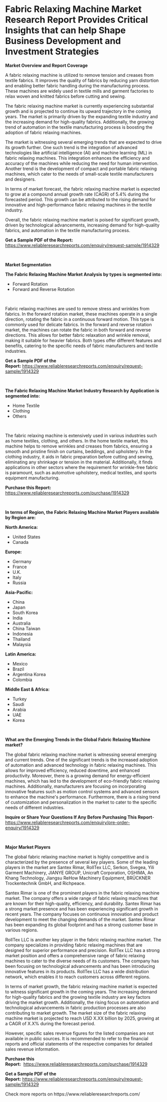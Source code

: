 <p><h1>Fabric Relaxing Machine Market Research Report Provides Critical Insights that can help Shape Business Development and Investment Strategies</h1></p><p><strong>Market Overview and Report Coverage</strong></p>
<p><p>A fabric relaxing machine is utilized to remove tension and creases from textile fabrics. It improves the quality of fabrics by reducing yarn distortion and enabling better fabric handling during the manufacturing process. These machines are widely used in textile mills and garment factories to relax woven and knitted fabrics before cutting and sewing.</p><p>The fabric relaxing machine market is currently experiencing substantial growth and is projected to continue its upward trajectory in the coming years. The market is primarily driven by the expanding textile industry and the increasing demand for high-quality fabrics. Additionally, the growing trend of automation in the textile manufacturing process is boosting the adoption of fabric relaxing machines.</p><p>The market is witnessing several emerging trends that are expected to drive its growth further. One such trend is the integration of advanced technologies like artificial intelligence (AI) and machine learning (ML) in fabric relaxing machines. This integration enhances the efficiency and accuracy of the machines while reducing the need for human intervention. Another trend is the development of compact and portable fabric relaxing machines, which cater to the needs of small-scale textile manufacturers and designers.</p><p>In terms of market forecast, the fabric relaxing machine market is expected to grow at a compound annual growth rate (CAGR) of 5.4% during the forecasted period. This growth can be attributed to the rising demand for innovative and high-performance fabric relaxing machines in the textile industry.</p><p>Overall, the fabric relaxing machine market is poised for significant growth, driven by technological advancements, increasing demand for high-quality fabrics, and automation in the textile manufacturing process.</p></p>
<p><strong>Get a Sample PDF of the Report:</strong> <a href="https://www.reliableresearchreports.com/enquiry/request-sample/1914329">https://www.reliableresearchreports.com/enquiry/request-sample/1914329</a></p>
<p>&nbsp;</p>
<p><strong>Market Segmentation</strong></p>
<p><strong>The Fabric Relaxing Machine Market Analysis by types is segmented into:</strong></p>
<p><ul><li>Forward Rotation</li><li>Forward and Reverse Rotation</li></ul></p>
<p>&nbsp;</p>
<p><p>Fabric relaxing machines are used to remove stress and wrinkles from fabrics. In the forward rotation market, these machines operate in a single direction, rotating the fabric in a continuous forward motion. This type is commonly used for delicate fabrics. In the forward and reverse rotation market, the machines can rotate the fabric in both forward and reverse directions. This allows for better fabric relaxation and wrinkle removal, making it suitable for heavier fabrics. Both types offer different features and benefits, catering to the specific needs of fabric manufacturers and textile industries.</p></p>
<p><strong>Get a Sample PDF of the Report:</strong>&nbsp;<a href="https://www.reliableresearchreports.com/enquiry/request-sample/1914329">https://www.reliableresearchreports.com/enquiry/request-sample/1914329</a></p>
<p>&nbsp;</p>
<p><strong>The Fabric Relaxing Machine Market Industry Research by Application is segmented into:</strong></p>
<p><ul><li>Home Textile</li><li>Clothing</li><li>Others</li></ul></p>
<p>&nbsp;</p>
<p><p>The fabric relaxing machine is extensively used in various industries such as home textiles, clothing, and others. In the home textile market, this machine helps to remove wrinkles and creases from fabrics, ensuring a smooth and pristine finish on curtains, beddings, and upholstery. In the clothing industry, it aids in fabric preparation before cutting and sewing, eliminating any shrinkage or tension in the material. Additionally, it finds applications in other sectors where the requirement for wrinkle-free fabric is paramount, such as automotive upholstery, medical textiles, and sports equipment manufacturing.</p></p>
<p><strong>Purchase this Report:</strong>&nbsp; <a href="https://www.reliableresearchreports.com/purchase/1914329">https://www.reliableresearchreports.com/purchase/1914329</a></p>
<p>&nbsp;</p>
<p><strong>In terms of Region, the Fabric Relaxing Machine Market Players available by Region are:</strong></p>
<p>
    <p> <strong> North America: </strong>
        <ul>
            <li>United States</li>
            <li>Canada</li>
        </ul>
        </p> 
    <p> <strong> Europe: </strong>
        <ul>
            <li>Germany</li>
            <li>France</li>
            <li>U.K.</li>
            <li>Italy</li>
            <li>Russia</li>
        </ul>
        </p> 
    <p> <strong> Asia-Pacific: </strong>
        <ul>
            <li>China</li>
            <li>Japan</li>
            <li>South Korea</li>
            <li>India</li>
            <li>Australia</li>
            <li>China Taiwan</li>
            <li>Indonesia</li>
            <li>Thailand</li>
            <li>Malaysia</li>
        </ul>
        </p> 
    <p> <strong> Latin America: </strong>
        <ul>
            <li>Mexico</li>
            <li>Brazil</li>
            <li>Argentina Korea</li>
            <li>Colombia</li>
        </ul>
        </p> 
    <p> <strong> Middle East & Africa: </strong>
        <ul>
            <li>Turkey</li>
            <li>Saudi</li>
            <li>Arabia</li>
            <li>UAE</li>
            <li>Korea</li>
        </ul>
    </p>
    </p>
<p>&nbsp;</p>
<p><strong>What are the Emerging Trends in the Global Fabric Relaxing Machine market?</strong></p>
<p><p>The global fabric relaxing machine market is witnessing several emerging and current trends. One of the significant trends is the increased adoption of automation and advanced technology in fabric relaxing machines. This allows for improved efficiency, reduced downtime, and enhanced productivity. Moreover, there is a growing demand for energy-efficient machines, which has led to the development of eco-friendly fabric relaxing machines. Additionally, manufacturers are focusing on incorporating innovative features such as motion control systems and advanced sensors to enhance the machine's performance. Furthermore, there is a rising trend of customization and personalization in the market to cater to the specific needs of different industries.</p></p>
<p><strong>Inquire or Share Your Questions If Any Before Purchasing This Report</strong>- <a href="https://www.reliableresearchreports.com/enquiry/pre-order-enquiry/1914329">https://www.reliableresearchreports.com/enquiry/pre-order-enquiry/1914329</a></p>
<p>&nbsp;</p>
<p><strong>Major Market Players</strong></p>
<p><p>The global fabric relaxing machine market is highly competitive and is characterized by the presence of several key players. Some of the leading players in the market are Santex Rimar, RollTex LLC, Serkon, Svegea, Yili Garment Machinery, JIANYE GROUP, Unicraft Corporation, OSHIMA, An Khang Technology, Jiangsu ReHow Machinery Equipment, BRÜCKNER Trockentechnik GmbH, and Richpeace.</p><p>Santex Rimar is one of the prominent players in the fabric relaxing machine market. The company offers a wide range of fabric relaxing machines that are known for their high-quality, efficiency, and durability. Santex Rimar has a strong market presence and has been experiencing significant growth in recent years. The company focuses on continuous innovation and product development to meet the changing demands of the market. Santex Rimar has been expanding its global footprint and has a strong customer base in various regions.</p><p>RollTex LLC is another key player in the fabric relaxing machine market. The company specializes in providing fabric relaxing machines that are designed for superior performance and precision. RollTex LLC has a strong market position and offers a comprehensive range of fabric relaxing machines to cater to the diverse needs of its customers. The company has been focusing on technological advancements and has been introducing innovative features in its products. RollTex LLC has a wide distribution network, which enables it to reach customers across different regions.</p><p>In terms of market growth, the fabric relaxing machine market is expected to witness significant growth in the coming years. The increasing demand for high-quality fabrics and the growing textile industry are key factors driving the market growth. Additionally, the rising focus on automation and technological advancements in fabric production processes are also contributing to market growth. The market size of the fabric relaxing machine market is projected to reach USD X.XX billion by 2025, growing at a CAGR of X.X% during the forecast period.</p><p>However, specific sales revenue figures for the listed companies are not available in public sources. It is recommended to refer to the financial reports and official statements of the respective companies for detailed sales revenue information.</p></p>
<p><strong>Purchase this Report:</strong>&nbsp;&nbsp;<a href="https://www.reliableresearchreports.com/purchase/1914329">https://www.reliableresearchreports.com/purchase/1914329</a></p>
<p></p>
<p><strong>Get a Sample PDF of the Report:</strong>&nbsp;<a href="https://www.reliableresearchreports.com/enquiry/request-sample/1914329">https://www.reliableresearchreports.com/enquiry/request-sample/1914329</a></p>
<p>Check more reports on https://www.reliableresearchreports.com/</p>